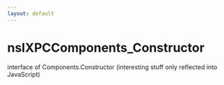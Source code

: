 ```yaml
---
layout: default
---
```


# nsIXPCComponents_Constructor #

interface of Components.Constructor
(interesting stuff only reflected into JavaScript)

